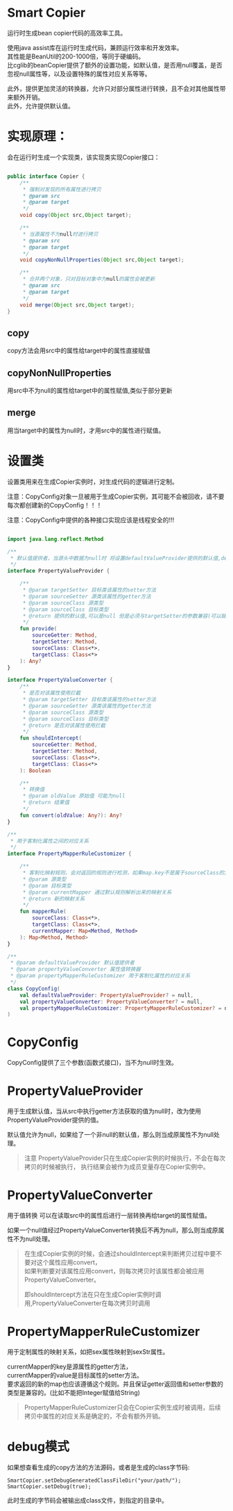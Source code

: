 # Smart Copier

运行时生成bean copier代码的高效率工具。    

使用java assist库在运行时生成代码，兼顾运行效率和开发效率。  
其性能是BeanUtil的200-1000倍，等同于硬编码。  
比cglib的beanCopier提供了额外的设置功能，如默认值，是否用null覆盖，是否忽视null属性等，以及设置特殊的属性对应关系等等。  

此外，提供更加灵活的转换器，允许只对部分属性进行转换，且不会对其他属性带来额外开销。  
此外，允许提供默认值。  


# 实现原理：

会在运行时生成一个实现类，该实现类实现Copier接口：

```java

public interface Copier {
    /**
     * 强制对发现的所有属性进行拷贝
     * @param src
     * @param target
     */
    void copy(Object src,Object target);

    /**
     * 当源属性不为null时进行拷贝
     * @param src
     * @param target
     */
    void copyNonNullProperties(Object src,Object target);

    /**
     * 合并两个对象，只对目标对象中为null的属性会被更新
     * @param src
     * @param target
     */
    void merge(Object src,Object target);
}


```

## copy
copy方法会用src中的属性给target中的属性直接赋值

## copyNonNullProperties
用src中不为null的属性给target中的属性赋值,类似于部分更新

## merge
用当target中的属性为null时，才用src中的属性进行赋值。


# 设置类
设置类用来在生成Copier实例时，对生成代码的逻辑进行定制。  

注意：CopyConfig对象一旦被用于生成Copier实例，其可能不会被回收，请不要每次都创建新的CopyConfig！！！

注意：CopyConfig中提供的各种接口实现应该是线程安全的!!!

```kotlin

import java.lang.reflect.Method

/**
 * 默认值提供者，当源头中数据为null时 将设置defaultValueProvider提供的默认值,defaultValueProvider对每个属性只会被调用一次
 */
interface PropertyValueProvider {

    /**
     * @param targetSetter 目标类该属性的setter方法
     * @param sourceGetter 源类该属性的getter方法
     * @param sourceClass 源类型
     * @param sourceClass 目标类型
     * @return 提供的默认值,可以是null 但是必须与targetSetter的参数兼容(可以赋值给该类型的变量)
     */
    fun provide(
        sourceGetter: Method,
        targetSetter: Method,
        sourceClass: Class<*>,
        targetClass: Class<*>
    ): Any?
}

interface PropertyValueConverter {
    /**
     * 是否对该属性使用拦截
     * @param targetSetter 目标类该属性的setter方法
     * @param sourceGetter 源类该属性的getter方法
     * @param sourceClass 源类型
     * @param sourceClass 目标类型
     * @return 是否对该属性使用拦截
     */
    fun shouldIntercept(
        sourceGetter: Method,
        targetSetter: Method,
        sourceClass: Class<*>,
        targetClass: Class<*>
    ): Boolean

    /**
     * 转换值
     * @param oldValue 原始值 可能为null
     * @return 结果值
     */
    fun convert(oldValue: Any?): Any?
}

/**
 * 用于客制化属性之间的对应关系
 */
interface PropertyMapperRuleCustomizer {

    /**
     * 客制化映射规则，会对返回的规则进行检测，如果map.key不是属于sourceClass的方法，或者map.key不是属于targetClass的方法会抛出异常。
     * @param 源类型
     * @param 目标类型
     * @param currentMapper 通过默认规则解析出来的映射关系
     * @return 新的映射关系
     */
    fun mapperRule(
        sourceClass: Class<*>,
        targetClass: Class<*>,
        currentMapper: Map<Method, Method>
    ): Map<Method, Method>
}

/**
 * @param defaultValueProvider 默认值提供者
 * @param propertyValueConverter 属性值转换器
 * @param propertyMapperRuleCustomizer 用于客制化属性的对应关系
 */
class CopyConfig(
    val defaultValueProvider: PropertyValueProvider? = null,
    val propertyValueConverter: PropertyValueConverter? = null,
    val propertyMapperRuleCustomizer: PropertyMapperRuleCustomizer? = null,
)

```
# CopyConfig
CopyConfig提供了三个参数(函数式接口)，当不为null时生效。

# PropertyValueProvider

用于生成默认值，当从src中执行getter方法获取的值为null时，改为使用PropertyValueProvider提供的值。    

默认值允许为null，如果给了一个非null的默认值，那么则当成原属性不为null处理。 

>注意 PropertyValueProvider只在生成Copier实例的时候执行，不会在每次拷贝的时候被执行，
> 执行结果会被作为成员变量存在Copier实例中。
> 



# PropertyValueConverter 
用于值转换 可以在读取src中的属性后进行一层转换再给target的属性赋值。  

如果一个null值经过PropertyValueConverter转换后不再为null，那么则当成原属性不为null处理。  

> 在生成Copier实例的时候，会通过shouldIntercept来判断拷贝过程中要不要对这个属性应用convert，  
> 如果判断要对该属性应用convert，则每次拷贝时该属性都会被应用PropertyValueConverter。
> 
> 即shouldIntercept方法在只在生成Copier实例时调用,PropertyValueConverter在每次拷贝时调用
> 


# PropertyMapperRuleCustomizer 
用于定制属性的映射关系，如把sex属性映射到sexStr属性。   

currentMapper的key是源属性的getter方法，   
currentMapper的value是目标属性的setter方法。  
要求返回的新的map也应该遵循这个规则。并且保证getter返回值和setter参数的类型是兼容的。(比如不能把Integer赋值给String)

> PropertyMapperRuleCustomizer只会在Copier实例生成时被调用，后续拷贝中属性的对应关系是确定的，不会有额外开销。  



# debug模式
如果想查看生成的copy方法的方法源码，或者是生成的class字节码:
```
SmartCopier.setDebugGeneratedClassFileDir("your/path/");
SmartCopier.setDebug(true);

```
此时生成的字节码会被输出成class文件，到指定的目录中。